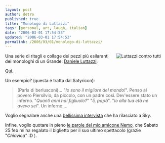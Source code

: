```yaml
---
layout: post
author: detro
published: true
title: "Monologo di Luttazzi"
tags: [personal, art, laugh, italian]
date: "2006-03-01 17:54:53"
updated: "2006-03-01 17:54:53"
permalink: /2006/03/01/monologo-di-luttazzi/
---
```


<img src="http://www.danieleluttazzi.it/files/luttazzi_contro_tutti.jpg" alt="Luttazzi contro tutti" align="right" />
Una serie di ritagli e collage dei pezzi più esilaranti dei monologhi di un Grande: <a href="http://www.danieleluttazzi.it/">Daniele Luttazzi</a>.

<a href="http://www.repubblica.it/online/politica/satiquattro/mono/mono.html">Qui</a>.

Un esempio? (questa é tratta dal Satyricon):
<blockquote>(Parla di berlusconi)... "<em>Io sono il migliore del mondo!</em>". Penso al povero Piersilvio, da piccolo, con un padre così. Dev'essere stato un inferno. "<em>Quanti anni hai figliuolo?</em>" "<em>5, papà</em>". "<em>Io alla tua età ne avevo sei</em>". Un inferno....</blockquote>

Voglio segnalare anche una <a href="http://www.danieleluttazzi.it/files/daniele_luttazzi_20050227_sky.mov">bellissima intervista</a> che ha rilasciato a Sky.

Infine, voglio quotare in pieno <a href="http://blog.neminis.org/grazie-luttazzi.xhtml">le parole del mio amicone Nemo</a>, che Sabato 25 feb mi ha regalato il biglietto per il suo ultimo spettacolo (grazie "<em>Chiavica</em>" :D ).


